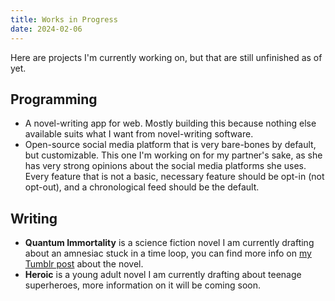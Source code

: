 ```yaml
---
title: Works in Progress
date: 2024-02-06
---
```

Here are projects I'm currently working on, but that are still unfinished as of yet.

## Programming

* A novel-writing app for web. Mostly building this because nothing else available suits what I want from novel-writing software.
* Open-source social media platform that is very bare-bones by default, but customizable. This one I'm working on for my partner's sake, as she has very strong opinions about the social media platforms she uses. Every feature that is not a basic, necessary feature should be opt-in (not opt-out), and a chronological feed should be the default.

## Writing

* **Quantum Immortality** is a science fiction novel I am currently drafting about an amnesiac stuck in a time loop, you can find more info on [my Tumblr post](https://www.tumblr.com/nixwithapen/738332935360479232/quantum-immortality-wip-intro?source=share) about the novel.
* **Heroic** is a young adult novel I am currently drafting about teenage superheroes, more information on it will be coming soon.
